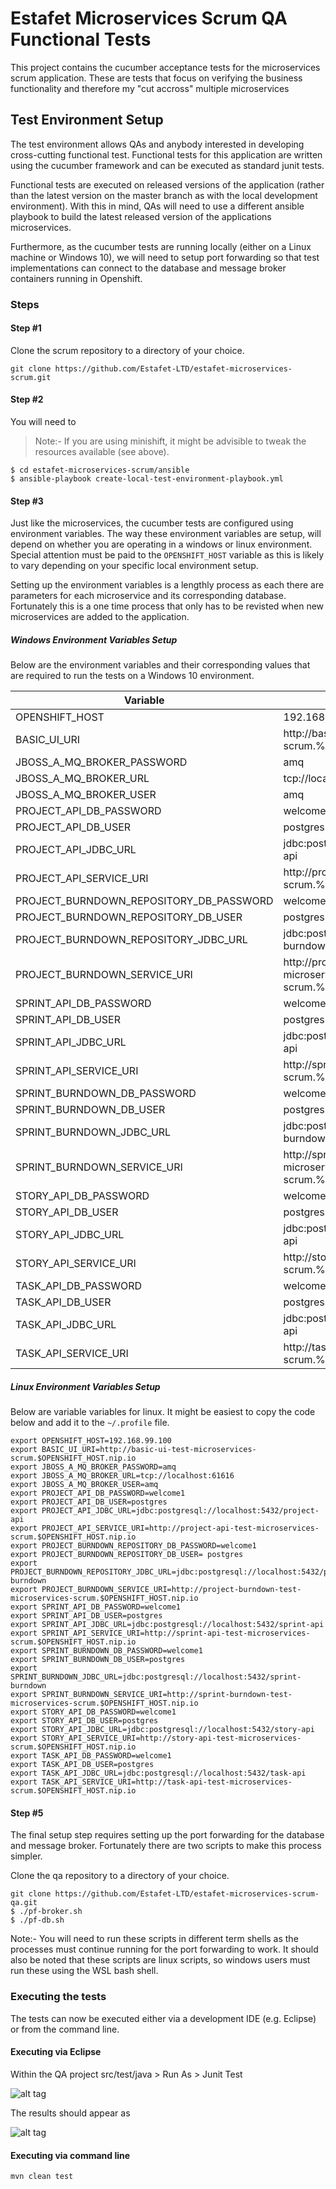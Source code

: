 # Estafet Microservices Scrum QA Functional Tests
This project contains the cucumber acceptance tests for the microservices scrum application. These are tests that focus on verifying the business functionality and therefore my "cut accross" multiple microservices

## Test Environment Setup
The test environment allows QAs and anybody interested in developing cross-cutting functional test. Functional tests for this application are written using the cucumber framework and can be executed as standard junit tests.

Functional tests are executed on released versions of the application (rather than the latest version on the master branch as with the local development environment). With this in mind, QAs will need to use a different ansible playbook to build the latest released version of the applications microservices.

Furthermore, as the cucumber tests are running locally (either on a Linux machine or Windows 10), we will need to setup port forwarding so that test implementations can connect to the database and message broker containers running in Openshift.

### Steps

#### Step #1
Clone the scrum repository to a directory of your choice.

```
git clone https://github.com/Estafet-LTD/estafet-microservices-scrum.git
```

#### Step #2
You will need to 

> Note:- If you are using minishift, it might be advisible to tweak the resources available (see above).

```
$ cd estafet-microservices-scrum/ansible
$ ansible-playbook create-local-test-environment-playbook.yml
```

#### Step #3
Just like the microservices, the cucumber tests are configured using environment variables. The way these environment variables are setup, will depend on whether you are operating in a windows or linux environment. Special attention must be paid to the `OPENSHIFT_HOST` variable as this is likely to vary depending on your specific local environment setup.

Setting up the environment variables is a lengthly process as each there are parameters for each microservice and its corresponding database. Fortunately this is a one time process that only has to be revisted when new microservices are added to the application.

##### Windows Environment Variables Setup
Below are the environment variables and their corresponding values that are required to run the tests on a Windows 10 environment. 
 
|Variable|Value|
|--------|-----|
|OPENSHIFT_HOST|192.168.99.100|
|BASIC_UI_URI|http://basic-ui-test-microservices-scrum.%OPENSHIFT_HOST%.nip.io|
|JBOSS_A_MQ_BROKER_PASSWORD|amq|
|JBOSS_A_MQ_BROKER_URL|tcp://localhost:61616|
|JBOSS_A_MQ_BROKER_USER|amq|
|PROJECT_API_DB_PASSWORD|welcome1|
|PROJECT_API_DB_USER|postgres|
|PROJECT_API_JDBC_URL|jdbc:postgresql://localhost:5432/project-api|
|PROJECT_API_SERVICE_URI|http://project-api-test-microservices-scrum.%OPENSHIFT_HOST%.nip.io|
|PROJECT_BURNDOWN_REPOSITORY_DB_PASSWORD|welcome1|
|PROJECT_BURNDOWN_REPOSITORY_DB_USER|postgres|
|PROJECT_BURNDOWN_REPOSITORY_JDBC_URL|jdbc:postgresql://localhost:5432/project-burndown|
|PROJECT_BURNDOWN_SERVICE_URI|http://project-burndown-test-microservices-scrum.%OPENSHIFT_HOST%.nip.io|
|SPRINT_API_DB_PASSWORD|welcome1|
|SPRINT_API_DB_USER|postgres|
|SPRINT_API_JDBC_URL|jdbc:postgresql://localhost:5432/sprint-api|
|SPRINT_API_SERVICE_URI|http://sprint-api-test-microservices-scrum.%OPENSHIFT_HOST%.nip.io|
|SPRINT_BURNDOWN_DB_PASSWORD|welcome1|
|SPRINT_BURNDOWN_DB_USER|postgres|
|SPRINT_BURNDOWN_JDBC_URL|jdbc:postgresql://localhost:5432/sprint-burndown|
|SPRINT_BURNDOWN_SERVICE_URI|http://sprint-burndown-test-microservices-scrum.%OPENSHIFT_HOST%.nip.io|
|STORY_API_DB_PASSWORD|welcome1|
|STORY_API_DB_USER|postgres|
|STORY_API_JDBC_URL|jdbc:postgresql://localhost:5432/story-api|
|STORY_API_SERVICE_URI|http://story-api-test-microservices-scrum.%OPENSHIFT_HOST%.nip.io|
|TASK_API_DB_PASSWORD|welcome1|
|TASK_API_DB_USER|postgres|
|TASK_API_JDBC_URL|jdbc:postgresql://localhost:5432/task-api|
|TASK_API_SERVICE_URI|http://task-api-test-microservices-scrum.%OPENSHIFT_HOST%.nip.io|
 
##### Linux Environment Variables Setup
 Below are variable variables for linux. It might be easiest to copy the code below and add it to the `~/.profile` file.

```
export OPENSHIFT_HOST=192.168.99.100
export BASIC_UI_URI=http://basic-ui-test-microservices-scrum.$OPENSHIFT_HOST.nip.io
export JBOSS_A_MQ_BROKER_PASSWORD=amq
export JBOSS_A_MQ_BROKER_URL=tcp://localhost:61616
export JBOSS_A_MQ_BROKER_USER=amq
export PROJECT_API_DB_PASSWORD=welcome1
export PROJECT_API_DB_USER=postgres
export PROJECT_API_JDBC_URL=jdbc:postgresql://localhost:5432/project-api
export PROJECT_API_SERVICE_URI=http://project-api-test-microservices-scrum.$OPENSHIFT_HOST.nip.io
export PROJECT_BURNDOWN_REPOSITORY_DB_PASSWORD=welcome1
export PROJECT_BURNDOWN_REPOSITORY_DB_USER= postgres
export PROJECT_BURNDOWN_REPOSITORY_JDBC_URL=jdbc:postgresql://localhost:5432/project-burndown
export PROJECT_BURNDOWN_SERVICE_URI=http://project-burndown-test-microservices-scrum.$OPENSHIFT_HOST.nip.io
export SPRINT_API_DB_PASSWORD=welcome1
export SPRINT_API_DB_USER=postgres
export SPRINT_API_JDBC_URL=jdbc:postgresql://localhost:5432/sprint-api
export SPRINT_API_SERVICE_URI=http://sprint-api-test-microservices-scrum.$OPENSHIFT_HOST.nip.io
export SPRINT_BURNDOWN_DB_PASSWORD=welcome1
export SPRINT_BURNDOWN_DB_USER=postgres
export SPRINT_BURNDOWN_JDBC_URL=jdbc:postgresql://localhost:5432/sprint-burndown
export SPRINT_BURNDOWN_SERVICE_URI=http://sprint-burndown-test-microservices-scrum.$OPENSHIFT_HOST.nip.io
export STORY_API_DB_PASSWORD=welcome1
export STORY_API_DB_USER=postgres
export STORY_API_JDBC_URL=jdbc:postgresql://localhost:5432/story-api
export STORY_API_SERVICE_URI=http://story-api-test-microservices-scrum.$OPENSHIFT_HOST.nip.io
export TASK_API_DB_PASSWORD=welcome1
export TASK_API_DB_USER=postgres
export TASK_API_JDBC_URL=jdbc:postgresql://localhost:5432/task-api
export TASK_API_SERVICE_URI=http://task-api-test-microservices-scrum.$OPENSHIFT_HOST.nip.io
```

#### Step #5
The final setup step requires setting up the port forwarding for the database and message broker. Fortunately there are two scripts to make this process simpler.

Clone the qa repository to a directory of your choice.

```
git clone https://github.com/Estafet-LTD/estafet-microservices-scrum-qa.git
$ ./pf-broker.sh
$ ./pf-db.sh
```

Note:- You will need to run these scripts in different term shells as the processes must continue running for the port forwarding to work. It should also be noted that these scripts are linux scripts, so windows users must run these using the WSL bash shell.

### Executing the tests
The tests can now be executed either via a development IDE (e.g. Eclipse) or from the command line.

#### Executing via Eclipse
Within the QA project  src/test/java > Run As > Junit Test

![alt tag](https://github.com/Estafet-LTD/estafet-microservices-scrum/blob/master/ExecutingCucumberTestsOnWindows.png)

The results should appear as

![alt tag](https://github.com/Estafet-LTD/estafet-microservices-scrum/blob/master/CucumberTestResultsOnWindows.png)

#### Executing via command line
```
mvn clean test
```
